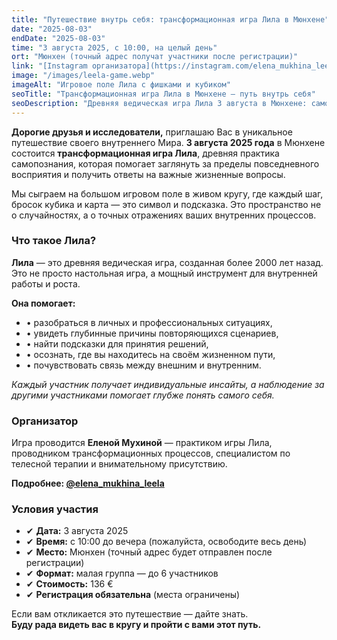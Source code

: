 ```yaml
---
title: "Путешествие внутрь себя: трансформационная игра Лила в Мюнхене"
date: "2025-08-03"
endDate: "2025-08-03"
time: "3 августа 2025, с 10:00, на целый день"
ort: "Мюнхен (точный адрес получат участники после регистрации)"
link: "[Instagram организатора](https://instagram.com/elena_mukhina_leela)"
image: "/images/leela-game.webp"
imageAlt: "Игровое поле Лила с фишками и кубиком"
seoTitle: "Трансформационная игра Лила в Мюнхене — путь внутрь себя"
seoDescription: "Древняя ведическая игра Лила 3 августа в Мюнхене: самопознание, ответы и осознанность. Игра в малой группе. Регистрация обязательна."
---
```


**Дорогие друзья и исследователи,** приглашаю  Вас в уникальное путешествие своего внутреннего Мира.
**3 августа 2025 года** в Мюнхене состоится **трансформационная игра Лила**, древняя практика самопознания, которая помогает заглянуть за пределы повседневного восприятия и получить ответы на важные жизненные вопросы.

Мы сыграем на большом игровом поле в живом кругу, где каждый шаг, бросок кубика и карта — это символ и подсказка. Это пространство не о случайностях, а о точных отражениях ваших внутренних процессов.

### Что такое Лила?

**Лила** — это древняя ведическая игра, созданная более 2000 лет назад. Это не просто настольная игра, а мощный инструмент для внутренней работы и роста.  

**Она помогает:**
- • разобраться в личных и профессиональных ситуациях,  
- • увидеть глубинные причины повторяющихся сценариев,  
- • найти подсказки для принятия решений,  
- • осознать, где вы находитесь на своём жизненном пути,  
- • почувствовать связь между внешним и внутренним.

_Каждый участник получает индивидуальные инсайты, а наблюдение за другими участниками помогает глубже понять самого себя._

### Организатор

Игра проводится **Еленой Мухиной** — практиком игры Лила, проводником трансформационных процессов, специалистом по телесной терапии и внимательному присутствию.  

**Подробнее: [@elena_mukhina_leela](https://instagram.com/elena_mukhina_leela)**

### Условия участия

- ✔ **Дата:** 3 августа 2025  
- ✔ **Время:** с 10:00 до вечера (пожалуйста, освободите весь день)  
- ✔ **Место:** Мюнхен (точный адрес будет отправлен после регистрации)  
- ✔ **Формат:** малая группа — до 6 участников  
- ✔ **Стоимость:** 136 €  
- ✔ **Регистрация обязательна** (места ограничены)


Если вам откликается это путешествие — дайте знать.  
**Буду рада видеть вас в кругу и пройти с вами этот путь.**
